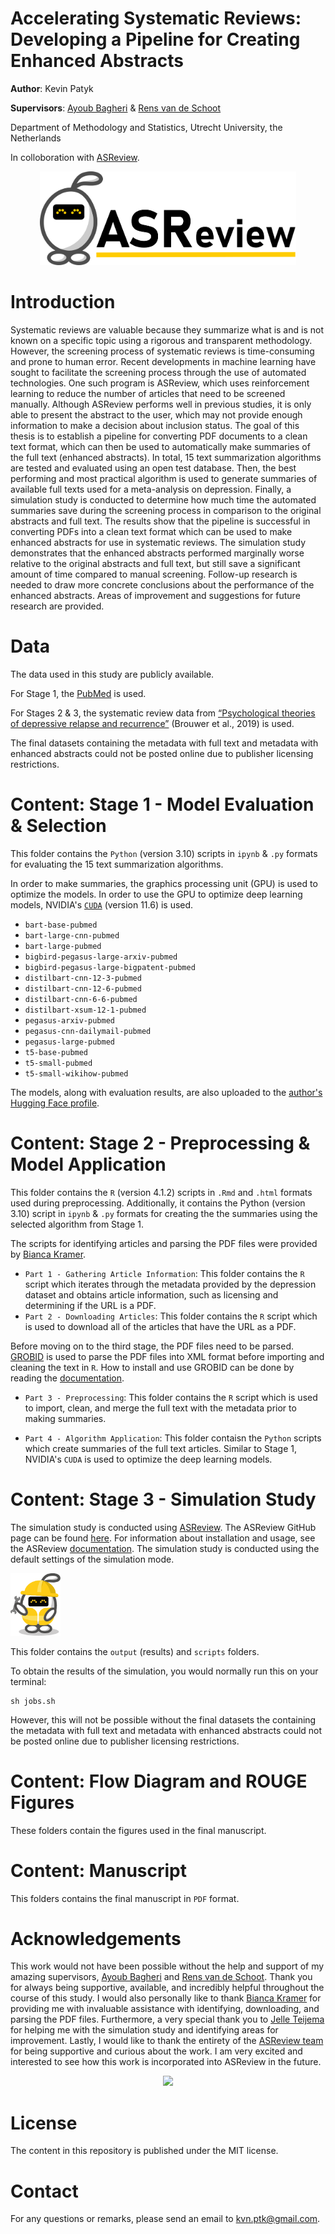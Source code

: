# Accelerating Systematic Reviews: Developing a Pipeline for Creating Enhanced Abstracts

**Author**: Kevin Patyk

**Supervisors**: [Ayoub Bagheri](https://www.uu.nl/medewerkers/ABagheri) & [Rens van de Schoot](https://www.rensvandeschoot.com/)

Department of Methodology and Statistics, Utrecht University, the Netherlands

In colloboration with [ASReview](https://asreview.nl/).

<p align="center">
  <img 
    height="150"
    src="Elas/ASReviewLogo.png"
  >
</p>

# Introduction 

Systematic reviews are valuable because they summarize what is and is not known on a
specific topic using a rigorous and transparent methodology. However, the screening process of
systematic reviews is time-consuming and prone to human error. Recent developments in machine
learning have sought to facilitate the screening process through the use of automated technologies.
One such program is ASReview, which uses reinforcement learning to reduce the number of
articles that need to be screened manually. Although ASReview performs well in previous studies,
it is only able to present the abstract to the user, which may not provide enough information to
make a decision about inclusion status. The goal of this thesis is to establish a pipeline for
converting PDF documents to a clean text format, which can then be used to automatically make
summaries of the full text (enhanced abstracts). In total, 15 text summarization algorithms are
tested and evaluated using an open test database. Then, the best performing and most practical
algorithm is used to generate summaries of available full texts used for a meta-analysis on
depression. Finally, a simulation study is conducted to determine how much time the automated
summaries save during the screening process in comparison to the original abstracts and full text.
The results show that the pipeline is successful in converting PDFs into a clean text format which
can be used to make enhanced abstracts for use in systematic reviews. The simulation study
demonstrates that the enhanced abstracts performed marginally worse relative to the original
abstracts and full text, but still save a significant amount of time compared to manual screening.
Follow-up research is needed to draw more concrete conclusions about the performance of the
enhanced abstracts. Areas of improvement and suggestions for future research are provided.

# Data 

The data used in this study are publicly available.

For Stage 1, the [PubMed](https://github.com/armancohan/long-summarization) is used. 

For Stages 2 & 3, the systematic review data from [“Psychological theories of depressive relapse and recurrence”](https://osf.io/r45yz/) (Brouwer et al., 2019) is used. 

The final datasets containing the metadata with full text and metadata with enhanced abstracts could not be posted online due to publisher licensing restrictions. 

# Content: Stage 1 - Model Evaluation & Selection

This folder contains the `Python` (version 3.10) scripts in `ipynb` & `.py` formats for evaluating the 15 text summarization algorithms.

In order to make summaries, the graphics processing unit (GPU) is used to optimize the models. In order to use the GPU to optimize deep learning models, NVIDIA's [`CUDA`](https://developer.nvidia.com/cuda-downloads) (version 11.6) is used.  

* `bart-base-pubmed`
* `bart-large-cnn-pubmed`
* `bart-large-pubmed`
* `bigbird-pegasus-large-arxiv-pubmed`
* `bigbird-pegasus-large-bigpatent-pubmed`
* `distilbart-cnn-12-3-pubmed`
* `distilbart-cnn-12-6-pubmed`
* `distilbart-cnn-6-6-pubmed`
* `distilbart-xsum-12-1-pubmed`
* `pegasus-arxiv-pubmed`
* `pegasus-cnn-dailymail-pubmed`
* `pegasus-large-pubmed`
* `t5-base-pubmed`
* `t5-small-pubmed`
* `t5-small-wikihow-pubmed`

The models, along with evaluation results, are also uploaded to the [author's Hugging Face profile](https://huggingface.co/Kevincp560). 

# Content: Stage 2 - Preprocessing & Model Application

This folder contains the `R` (version 4.1.2) scripts in `.Rmd` and `.html` formats used during preprocessing. Additionally, it contains the Python (version 3.10) script in `ipynb` & `.py` formats for creating the the summaries using the selected algorithm from Stage 1.

The scripts for identifying articles and parsing the PDF files were provided by [Bianca Kramer](https://www.uu.nl/medewerkers/bmrkramer).

* `Part 1 - Gathering Article Information`: This folder contains the `R` script which iterates through the metadata provided by the depression dataset and obtains article information, such as licensing and determining if the URL is a PDF.
* `Part 2 - Downloading Articles`: This folder contains the `R` script which is used to download all of the articles that have the URL as a PDF.

Before moving on to the third stage, the PDF files need to be parsed. [GROBID](https://github.com/kermitt2/grobid) is used to parse the PDF files into XML format before importing and cleaning the text in `R`. How to install and use GROBID can be done by reading the [documentation](https://grobid.readthedocs.io/en/latest/Install-Grobid/).

* `Part 3 - Preprocessing`: This folder contains the `R` script which is used to import, clean, and merge the full text with the metadata prior to making summaries. 

* `Part 4 - Algorithm Application`: This folder contaisn the `Python` scripts which create summaries of the full text articles. Similar to Stage 1, NVIDIA's `CUDA` is used to optimize the deep learning models.

# Content: Stage 3 - Simulation Study

The simulation study is conducted using [ASReview](https://asreview.nl/). The ASReview GitHub page can be found [here](https://github.com/asreview/asreview). For information about installation and usage, see the ASReview [documentation](https://asreview.readthedocs.io/en/latest/). The simulation study is conducted using the default settings of the simulation mode.

<p align="left">
  <img 
    height="100"
    src="Elas/ElasWorker.png"
  >
</p>

This folder contains the `output` (results) and `scripts` folders. 

To obtain the results of the simulation, you would normally run this on your terminal:

```
sh jobs.sh
````

However, this will not be possible without the final datasets the containing the metadata with full text and metadata with enhanced abstracts could not be posted online due to publisher licensing restrictions. 

# Content: Flow Diagram and ROUGE Figures

These folders contain the figures used in the final manuscript.

# Content: Manuscript

This folders contains the final manuscript in `PDF` format. 

# Acknowledgements

This work would not have been possible without the help and support of my amazing
supervisors, [Ayoub Bagheri](https://www.uu.nl/medewerkers/ABagheri) and [Rens van de Schoot](https://www.rensvandeschoot.com/). Thank you for always being supportive,
available, and incredibly helpful throughout the course of this study. I would also personally like
to thank [Bianca Kramer](https://www.uu.nl/medewerkers/bmrkramer) for providing me with invaluable assistance with identifying, downloading, and parsing the PDF files. Furthermore, a very special thank you to [Jelle Teijema](https://teije.ma/) for helping me with the simulation study and identifying areas for improvement. Lastly, I would like to thank the entirety of the [ASReview team](https://asreview.nl/about/) for being supportive and curious about the work. I am very excited and interested to see how this work is incorporated into ASReview in the future.

<p align="center">
  <img 
    height="200"
    src="Elas/ElasBalloons.png"
  >
</p>

# License 

The content in this repository is published under the MIT license.

# Contact

For any questions or remarks, please send an email to kvn.ptk@gmail.com.
